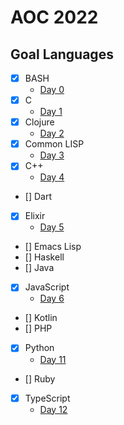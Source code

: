 # AOC 2022

## Goal Languages

- [x] BASH
  - [Day 0](./day-00)
- [x] C
  - [Day 1](./day-01)
- [x] Clojure
  - [Day 2](./day-02)
- [x] Common LISP
  - [Day 3](./day-03)
- [x] C++
  - [Day 4](./day-04)
- [] Dart
- [x] Elixir
  - [Day 5](./day-05)
- [] Emacs Lisp
- [] Haskell
- [] Java
- [x] JavaScript
  - [Day 6](./day-06)
- [] Kotlin
- [] PHP
- [x] Python
  - [Day 11](./day-11)
- [] Ruby
- [x] TypeScript
  - [Day 12](./day-12)

